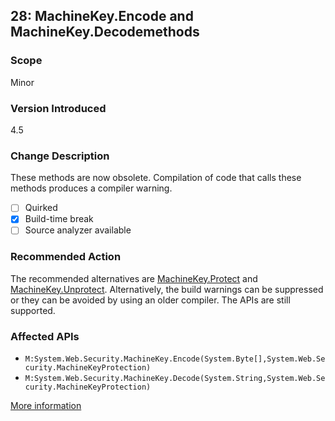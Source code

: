 ## 28: MachineKey.Encode and MachineKey.Decodemethods

### Scope
Minor

### Version Introduced
4.5

### Change Description
These methods are now obsolete. Compilation of code that calls these methods produces a compiler warning.

- [ ] Quirked
- [x] Build-time break
- [ ] Source analyzer available

### Recommended Action
The recommended alternatives are [MachineKey.Protect](https://msdn.microsoft.com/en-us/library/system.web.security.machinekey.protect(v=vs.110).aspx) and [MachineKey.Unprotect](https://msdn.microsoft.com/en-us/library/system.web.security.machinekey.unprotect(v=vs.110).aspx). Alternatively, the build warnings can be suppressed or they can be avoided by using an older compiler. The APIs are still supported.

### Affected APIs
* `M:System.Web.Security.MachineKey.Encode(System.Byte[],System.Web.Security.MachineKeyProtection)`
* `M:System.Web.Security.MachineKey.Decode(System.String,System.Web.Security.MachineKeyProtection)`

[More information](https://msdn.microsoft.com/en-us/library/hh367887(v=vs.110).aspx#asp)
